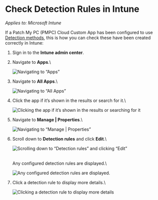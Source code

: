 # Check Detection Rules in Intune

_Applies to: Microsoft Intune_

If a Patch My PC (PMPC) Cloud Custom App has been configured to use [Detection methods](../../custom-apps/create-a-custom-app/#configure-native-detection-rules), this is how you can check these have been created correctly in Intune:

1. Sign in to the **Intune admin center**.
2.  Navigate to **Apps**.\


    ![Navigating to “Apps”](../../../_images/image%20%282220%29.png%20"Navigating%20to%20\"Apps\"")


3.  Navigate to **All Apps**.\


    ![Navigating to “All Apps”](../../../_images/image%20%282221%29.png%20"Navigating%20to%20\"All%20Apps\"")


4.  Click the app if it’s shown in the results or search for it.\


    ![Clicking the app if it’s shown in the results or searching for it](../../../_images/image%20%28227%29.png%20"Clicking%20the%20app%20if%20it’s%20shown%20in%20the%20results%20or%20searching%20for%20it")


5.  Navigate to **Manage | Properties**.\


    ![Navigating to “Manage | Properties”](../../../_images/image%20%28228%29.png%20"Navigating%20to%20\"Manage%20|%20Properties\"")


6.  Scroll down to **Detection rules** and click **Edit**.\


    ![Scrolling down to “Detection rules” and clicking “Edit”](../../../_images/image%20%28229%29.png%20"Scrolling%20down%20to%20\"Detection%20rules\"%20and%20clicking%20\"Edit\"")

    \
    Any configured detection rules are displayed.\


    ![Any configured detection rules are displayed.](../../../_images/image%20%28230%29.png%20"Any%20configured%20detection%20rules%20are%20displayed.")


7.  Click a detection rule to display more details.\


    ![Clicking a detection rule to display more details](../../../_images/image%20%28231%29.png%20"Clicking%20a%20detection%20rule%20to%20display%20more%20details")
